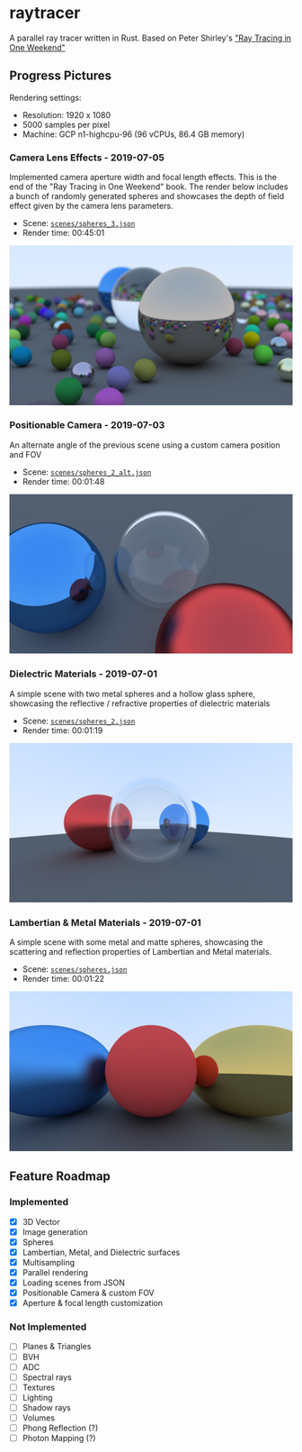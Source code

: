 # raytracer

A parallel ray tracer written in Rust. Based on Peter Shirley's ["Ray Tracing in One
Weekend"](http://www.realtimerendering.com/raytracing/Ray%20Tracing%20in%20a%20Weekend.pdf)

## Progress Pictures

Rendering settings:
- Resolution: 1920 x 1080
- 5000 samples per pixel
- Machine: GCP n1-highcpu-96 (96 vCPUs, 86.4 GB memory)

### Camera Lens Effects - 2019-07-05
Implemented camera aperture width and focal length effects. This is the end of the "Ray
Tracing in One Weekend" book. The render below includes a bunch of randomly generated
spheres and showcases the depth of field effect given by the camera lens parameters.
- Scene: [`scenes/spheres_3.json`](/scenes/spheres_3.json)
- Render time: 00:45:01

![](/img/spheres_3.png "Camera Lens Effects")

### Positionable Camera - 2019-07-03
An alternate angle of the previous scene using a custom camera position and FOV
- Scene: [`scenes/spheres_2_alt.json`](/scenes/spheres_2_alt.json)
- Render time: 00:01:48

![](/img/spheres_2_alt.png "Positionable Camera")

### Dielectric Materials - 2019-07-01
A simple scene with two metal spheres and a hollow glass sphere, showcasing the
reflective / refractive properties of dielectric materials
- Scene: [`scenes/spheres_2.json`](/scenes/spheres_2.json)
- Render time: 00:01:19

![](/img/spheres_2.png "Hollow Dielectric Sphere")

### Lambertian & Metal Materials - 2019-07-01
A simple scene with some metal and matte spheres, showcasing the scattering and
reflection properties of Lambertian and Metal materials.
- Scene: [`scenes/spheres.json`](/scenes/spheres.json)
- Render time: 00:01:22

![](/img/spheres.png "Lambertian & Metal spheres")

## Feature Roadmap

### Implemented
- [x] 3D Vector
- [x] Image generation
- [x] Spheres
- [x] Lambertian, Metal, and Dielectric surfaces
- [x] Multisampling
- [x] Parallel rendering
- [x] Loading scenes from JSON
- [x] Positionable Camera & custom FOV
- [x] Aperture & focal length customization

### Not Implemented
- [ ] Planes & Triangles
- [ ] BVH
- [ ] ADC
- [ ] Spectral rays
- [ ] Textures
- [ ] Lighting
- [ ] Shadow rays
- [ ] Volumes
- [ ] Phong Reflection (?)
- [ ] Photon Mapping (?)

